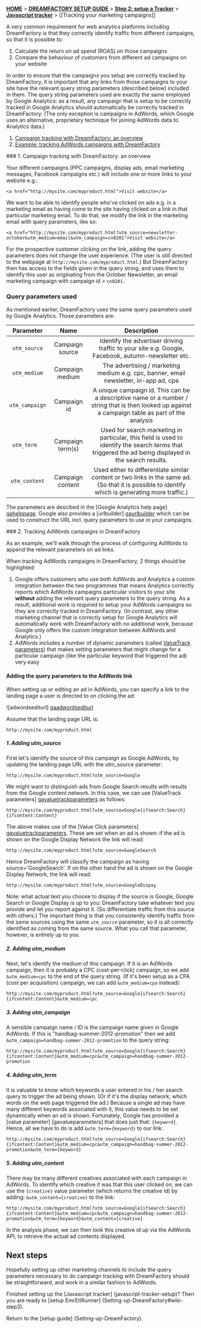 [**HOME**](Home) > [**DREAMFACTORY SETUP GUIDE**](Setting-up-DreamFactory) > [**Step 2: setup a Tracker**](Setting-up-a-Tracker) > [**Javascript tracker**](Javascript-tracker-setup) > [[Tracking your marketing campaigns]]

A very common requirement for web analytics platforms including DreamFactory is that they correctly identify traffic from different campaigns, so that it is possible to:

1. Calculate the return on ad spend (ROAS) on those campaigns
2. Compare the behaviour of customers from different ad campaigns on your website

In order to ensure that the campaigns you setup are correctly tracked by DreamFactory, it is important that any links from those campaigns to your site have the relevant query string parameters (described below) included in them. The query string parameters used are exactly the same employed by Google Analytics: as a result, any campaign that is setup to be correctly tracked in Google Analytics should automatically be correctly tracked in DreamFactory. (The only exception is campaigns in AdWords, which Google uses an alternative, proprietary technique for joining AdWords data to Analytics data.)

1. [Campaign tracking with DreamFactory: an overview](#overview)
2. [Example: tracking AdWords campaigns with DreamFactory](#adwords)

<a name="overview" />
### 1. Campaign tracking with DreamFactory: an overview

Your different campaigns (PPC campaigns, display ads, email marketing messages, Facebook campaigns etc.) will include one or more links to your website e.g.:

	<a href="http://mysite.com/myproduct.html">Visit website</a>

We want to be able to identify people who've clicked on ads e.g. in a marketing email as having come to the site having clicked on a link in that particular marketing email. To do that, we modify the link in the marketing email with query parameters, like so:

	<a href="http://mysite.com/myproduct.html?utm_source=newsletter-october&utm_medium=email&utm_campaign=cn0201">Visit website</a>

For the prospective customer clicking on the link, adding the query parameters does not change the user experience. (The user is still directed to the webpage at `http://mysite.com/myproduct.html`.) But DreamFactory then has access to the fields given in the query string, and uses them to identify this user as originating from the October Newsletter, an email marketing campaign with campaign id = `cn0201`.

### Query parameters used

As mentioned earlier, DreamFactory uses the same query parameters used by Google Analytics. Those parameters are:

| **Parameter**        | **Name**              | **Description**                                     |
|:--------------------:|:---------------------:|:---------------------------------------------------:|
| `utm_source`         | Campaign source       | Identify the advertiser driving traffic to your site e.g. Google, Facebook, autumn-newsletter etc.  |
| `utm_medium`         | Campaign medium       | The advertising / marketing medium e.g. cpc, banner, email newsletter, in-app ad, cpa |
| `utm_campaign`       | Campaign id           | A unique campaign id. This can be a descriptive name or a number / string that is then looked up against a campaign table as part of the analysis |
| `utm_term  `         | Campaign term(s)      | Used for search marketing in particular, this field is used to identify the search terms that triggered the ad being displayed in the search results. |
| `utm_content`        | Campaign content      | Used either to differentiate similar content or two links in the same ad. (So that it is possible to identify which is generating more traffic.) |

The parameters are descibed in the [Google Analytics help page] [gahelppage]. Google also provides a [urlbuilder] [gaurlbuilder] which can be used to construct the URL incl. query parameters to use in your campaigns.

<a name="adwords" />
### 2. Tracking AdWords campaigns in DreamFactory

As an example, we'll walk through the process of configuring AdWords to append the relevant parameters on ad links.

When tracking AdWords campaigns in DreamFactory, 2 things should be highlighted:

1. Google offers customers who use both AdWords and Analytics a custom integration between the two programmes that means Analytics correctly reports which AdWords campaigns particular visitors to your site **without** adding the relevant query parameters to the query string. As a result, additional work is required to setup your AdWords campaigns so they are correctly tracked in DreamFactory. (In contrast, any other marketing channel that is correctly setup for Google Analytics will automatically work with DreamFactory with no additional work, because Google only offers the custom integration between AdWords and Analytics.)
2. AdWords includes a number of dynamic parameters (called [ValueTrack parameters][gavaluetrackparameters]) that makes setting parameters that might change for a particular campaign (like the particular keyword that triggered the ad) very easy

#### Adding the query parameters to the AdWords link

When setting up or editing an ad in AdWords, you can specify a link to the landing page a user is directed to on clicking the ad:

![adwordsediturl] [gaadwordsediturl]

Assume that the landing page URL is:

	http://mysite.com/myproduct.html

##### 1. Adding utm_source

First let's identify the source of this campaign as Google AdWords, by updating the landing page URL with the utm_source parameter:

	http://mysite.com/myproduct.html?utm_source=Google

We might want to distinguish ads from Google Search results with results from the Google content network. In this case, we can use [ValueTrack parameters] [gavaluetrackparameters] as follows:

	http://mysite.com/myproduct.html?utm_source=Google{ifsearch:Search}{ifcontent:Content}

The above makes use of the [Value Click parameters] [gavaluetrackparameters]. These are set when an ad is shown: if the ad is shown on the Google Display Network the link will read:

	http://mysite.com/myproduct.html?utm_source=GoogleSearch

Hence DreamFactory will classify the campaign as having source='GoogleSearch'.  If on the other hand the ad is shown on the Google Display Network, the link will read:

	http://mysite.com/myproduct.html?utm_source=GoogleDispay

Note: what actual text you choose to display if the source is Google, Google Search or Google Display is up to you: DreamFactory take whatever text you provide and let you report against it. (So differentiate traffic from this source with others.) The important thing is that you consistently identify traffic from the same sources using the same `utm_source` parameter, so it is all correctly identified as coming from the same source. What you call that parameter, however, is entirely up to you.

##### 2. Adding utm_medium

Next, let's identify the medium of this campaign. If it is an AdWords campaign, then it is probably a CPC (cost-per-click) campaign, so we add `&utm_medium=cpc` to the end of the query string. (If it's been setup as a CPA (cost per acquisition) campaign, we can add `&utm_medium=cpa` instead):

	http://mysite.com/myproduct.html?utm_source=Google{ifsearch:Search}{ifcontent:Content}&utm_medium=cpc

##### 3. Adding utm_campaign

A sensible campaign name / ID is the campaign name given in Google AdWords. If this is "handbag-summer-2012-promotion" then we add `&utm_campaign=handbag-summer-2012-promotion` to the query string:

	http://mysite.com/myproduct.html?utm_source=Google{ifsearch:Search}{ifcontent:Content}&utm_medium=cpc&utm_campaign=handbag-summer-2012-promotion

##### 4. Adding utm_term

It is valuable to know which keywords a user entered in his / her search query to trigger the ad being shown. (Or if it's the display network, which words on the web page triggered the ad.) Because a single ad may have many different keywords associated with it, this value needs to be set dynamically when an ad is shown. Fortunately, Google has provided a [value parameter] [gavalueparameters] that does just that: `{keyword}`. Hence, all we have to do is add `&utm_term={keyword}` to our link:

	http://mysite.com/myproduct.html?utm_source=Google{ifsearch:Search}{ifcontent:Content}&utm_medium=cpc&utm_campaign=handbag-summer-2012-promotion&utm_term={keyword}

##### 5. Adding utm_content

There may be many different creatives associated with each campaign in AdWords. To identify which creative it was that this user clicked on, we can use the `{creative}` value parameter (which returns the creative id) by adding: `&utm_content={creative}` to the link:

	http://mysite.com/myproduct.html?utm_source=Google{ifsearch:Search}{ifcontent:Content}&utm_medium=cpc&utm_campaign=handbag-summer-2012-promotion&utm_term={keyword}&utm_content={creative}

In the analysis phase, we can then look this creative id up via the AdWords API, to retrieve the actual ad contents displayed.

## Next steps

Hopefully setting up other marketing channels to include the query parameters necessary to do campaign tracking with DreamFactory should be straightforward, and work in a similar fashion to AdWords.

Finished setting up the [Javascript tracker] (javascript-tracker-setup)? Then you are ready to [setup EmrEtlRunner] (Setting-up-DreamFactory#wiki-step3).

Return to the [setup guide] (Setting-up-DreamFactory).

[gahelppage]: https://support.google.com/analytics/bin/answer.py?hl=en&answer=1033863&ctx=cb&src=cb&cbid=-oxeewb61m1du&cbrank=1
[gaurlbuilder]: https://support.google.com/analytics/bin/answer.py?hl=en&answer=1033867
[gavaluetrackparameters]: http://support.google.com/adwords/bin/answer.py?hl=en&answer=2375447
[gaadwordsediturl]: /dreamfactorysoftware/dsp-core/wiki/setup-guide/images/adwords-query-string.png
[zoneappend]: /dreamfactorysoftware/dsp-core/wiki/setup-guide/images/03a_zone_prepend_openx.png